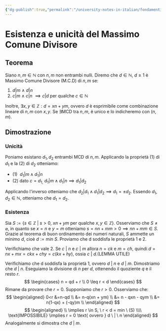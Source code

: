 ```yaml
---
{"dg-publish":true,"permalink":"/university-notes-in-italian/fondamenti-matematici-per-l-informatica/alcuni-teoremi-da-sapere/4-1-esistenza-e-unicita-del-massimo-comune-divisore/"}
---
```


# Esistenza e unicità del Massimo Comune Divisore
## Teorema
Siano $n,m \in \mathbb N$ con $n,m$ non entrambi nulli. Diremo che $d \in \mathbb N, \ d \geq 1$ è $\text{Massimo Comune Divisore (M.C.D) di }n,m$ se:
1. $d|m \ \wedge \ d|n$
2. $c|m \ \wedge \ c|n \ \implies c|d$ per qualche $c \in \mathbb N$

Inoltre, $\exists x,y \in \mathbb Z : d = xn + ym$, ovvero $d$ è esprimibile come combinazione lineare di $n,m$ con $x,y$. 
Se $\exists \text{MCD}$ tra $n,m$, è unico e lo indicheremo con $(n,m).$

## Dimostrazione
### Unicità
Poniamo esistano $d_1,d_2$ entrambi MCD di $n,m$. Applicando la proprietà (1) di $d_1$ e la (2) di $d_2$ otteniamo:
- $\text{(1)}\ \ d_{1}|m \wedge d_{1}|n$
- $\text{(2)    dato }c=d_{1,} \ d_{1}|m \wedge d_{1}|n \implies d_{1}|d_{2}$

Applicando l'inverso otteniamo che $d_{2}|d_{1} \wedge d_{1}|d_{2} \implies d_{1} = \pm d_{2}$.
Essendo $d_{1},d_{2} \in \mathbb N$, otteniamo che $d_{1} = d_{2}$.

### Esistenza
Sia $S := \{s \in \mathbb Z \ | \ s > 0, \ xn + ym \text{ per qualche } x,y \in \mathbb Z\}$.
Osserviamo che $S \neq \varnothing$, in quanto se   $x = n$ e $y = m$ otteniamo $s = nn+mm > 0 \implies nn+mm \in S$.
Grazie al teorema di buon ordinamento dei numeri naturali, $S$ ammette un minimo $d$, cioè $d := \text{min }S$. Proviamo che d soddisfa le proprietà 1 e 2.

Verifichiamo che vale 2.
Se $c \ | \ n$ e $c \ | \ m$ allora $n = ck$ e $m = ch$, quindi $d = nx+mx = ckx + chy = c(kx + hy)$, ossia $c \ | \ d. (\text{LEMMA UTILE})$

Verifichiamo che d soddisfa la proprietà 1, ovvero $d \ | \ n$ e $d \ | \ m$. Dimostriamo che $d \ | \ n.$
Eseguiamo la divisione di $n$ per $d$, ottenendo il quoziente $q$ e il resto $r$.
$$
\begin{cases}
n = qd + r \\
0 \leq r < d
\end{cases}
$$
Rimane da provare che $r = 0$. Supponiamo che $r > 0$. Osserviamo che:
$$
\begin{aligned}
0<r &=n-qd \\
&= n-q(xn + ym) \\
&= n - qxn - qym \\
&= n(1-qx) + (-qy)m \\
\end{aligned}
$$
$$
\begin{aligned} \\
\implies r \in S, \ r < d = min \ (S) \\\\
\text{IMPOSSIBILE} \implies r = 0 \text{ ovvero } d \ | \ n
\end{aligned}
$$
Analogalmente si dimostra che $d \ | \ m$.